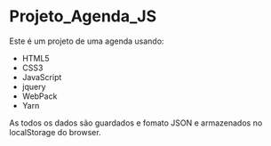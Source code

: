 # Projeto_Agenda_JS

Este é um projeto de uma agenda usando:

- HTML5
- CSS3
- JavaScript
- jquery
- WebPack
- Yarn

As todos os dados são guardados e fomato JSON e armazenados no localStorage do browser.
